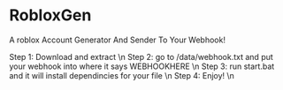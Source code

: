# RobloxGen
A roblox Account Generator And Sender To Your Webhook!

Step 1: Download and extract \n
Step 2: go to /data/webhook.txt and put your webhook into where it says WEBHOOKHERE \n
Step 3: run start.bat and it will install dependincies for your file \n
Step 4: Enjoy! \n
